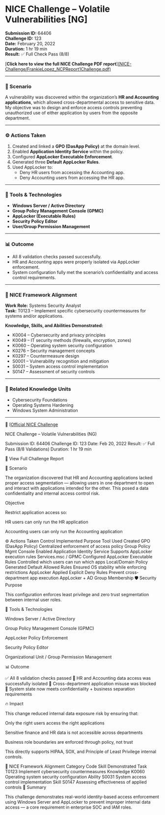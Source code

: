 # NICE Challenge – Volatile Vulnerabilities [NG]
**Submission ID:** 64406  
**Challenge ID:** 123  
**Date:** February 20, 2022  
**Duration:** 1 hr 19 min  
**Result:** ✅ Full Check Pass (8/8)

[**Click here to view the full NICE Challenge PDF report**][(NICE-Challenge/FrankieLopez_NCPReport1Challenge.pdf)](https://github.com/FrankieGLopez-Cyber/SOC-Portfolio/blob/main/NICE-Challenge/FrankieLopez_NCPReport1Challenge.pdf)
 
---

### 🧠 Scenario
A vulnerability was discovered within the organization’s **HR and Accounting applications**, which allowed cross-departmental access to sensitive data.  
My objective was to design and enforce access controls preventing unauthorized use of either application by users from the opposite department.

---

### ⚙️ Actions Taken
1. Created and linked a **GPO (DasApp Policy)** at the domain level.  
2. Enabled **Application Identity Service** within the policy.  
3. Configured **AppLocker Executable Enforcement**.  
4. Generated three **Default AppLocker Rules**.  
5. Used AppLocker to:
   - Deny HR users from accessing the Accounting app.  
   - Deny Accounting users from accessing the HR app.

---

### 🧰 Tools & Technologies
- **Windows Server / Active Directory**
- **Group Policy Management Console (GPMC)**
- **AppLocker (Executable Rules)**
- **Security Policy Editor**
- **User/Group Permission Management**

---

### 📊 Outcome
- All 8 validation checks passed successfully.  
- HR and Accounting apps were properly isolated via AppLocker enforcement.  
- System configuration fully met the scenario’s confidentiality and access control requirements.

---

### 🧩 NICE Framework Alignment
**Work Role:** Systems Security Analyst  
**Task:** T0123 – Implement specific cybersecurity countermeasures for systems and/or applications.  

**Knowledge, Skills, and Abilities Demonstrated:**
- K0004 – Cybersecurity and privacy principles  
- K0049 – IT security methods (firewalls, encryption, zones)  
- K0060 – Operating system security configuration  
- K0276 – Security management concepts  
- K0297 – Countermeasure design  
- S0001 – Vulnerability recognition and mitigation  
- S0031 – System access control implementation  
- S0147 – Assessment of security controls

---

### 🧩 Related Knowledge Units
- Cybersecurity Foundations  
- Operating Systems Hardening  
- Windows System Administration  

---

🔗 [[Official NICE Challenge](https://github.com/FrankieGLopez-Cyber/SOC-Portfolio/blob/main/NICE-Challenge/FrankieLopez_NCPReport1Challenge.pdf)







NICE Challenge – Volatile Vulnerabilities (NG)

Submission ID: 64406
Challenge ID: 123
Date: Feb 20, 2022
Result: ✅ Full Pass (8/8 Validations)
Duration: 1 hr 19 min

📄 View Full Challenge Report

🧠 Scenario

The organization discovered that HR and Accounting applications lacked proper access segmentation — allowing users in one department to open and interact with applications intended for the other. This posed a data confidentiality and internal access control risk.

Objective

Restrict application access so:

HR users can only run the HR application

Accounting users can only run the Accounting application

⚙️ Actions Taken
Control Implemented	Purpose	Tool Used
Created GPO (DasApp Policy)	Centralized enforcement of access policy	Group Policy Mgmt Console
Enabled Application Identity Service	Supports AppLocker execution rules	Services.msc / GPMC
Configured AppLocker Executable Rules	Controlled which users can run which apps	Local/Domain Policy
Generated Default Allowed Rules	Ensured OS stability while enforcing restrictions	AppLocker
Applied Explicit Deny Rules	Prevent cross-department app execution	AppLocker + AD Group Membership
🛡️ Security Purpose

This configuration enforces least privilege and zero trust segmentation between internal user roles.

🧰 Tools & Technologies

Windows Server / Active Directory

Group Policy Management Console (GPMC)

AppLocker Policy Enforcement

Security Policy Editor

Organizational Unit / Group Permission Management

📊 Outcome

✅ All 8 validation checks passed
🔐 HR and Accounting data access was successfully isolated
🚫 Cross-department application misuse was blocked
📏 System state now meets confidentiality + business separation requirements

🔥 Impact

This change reduced internal data exposure risk by ensuring that:

Only the right users access the right applications

Sensitive finance and HR data is not accessible across departments

Business role boundaries are enforced through policy, not trust

This directly supports HIPAA, SOX, and Principle of Least Privilege internal controls.

🧩 NICE Framework Alignment
Category	Code	Skill Demonstrated
Task	T0123	Implement cybersecurity countermeasures
Knowledge	K0060	Operating system security configuration
Ability	S0031	System access control implementation
Skill	S0147	Assessing effectiveness of applied controls
🏁 Summary

This challenge demonstrates real-world identity-based access enforcement using Windows Server and AppLocker to prevent improper internal data access — a core requirement in enterprise SOC and IAM roles.
